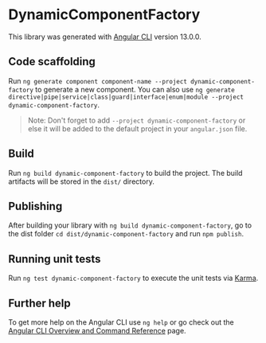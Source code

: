 # DynamicComponentFactory

This library was generated with [Angular CLI](https://github.com/angular/angular-cli) version 13.0.0.

## Code scaffolding

Run `ng generate component component-name --project dynamic-component-factory` to generate a new component. You can also use `ng generate directive|pipe|service|class|guard|interface|enum|module --project dynamic-component-factory`.
> Note: Don't forget to add `--project dynamic-component-factory` or else it will be added to the default project in your `angular.json` file. 

## Build

Run `ng build dynamic-component-factory` to build the project. The build artifacts will be stored in the `dist/` directory.

## Publishing

After building your library with `ng build dynamic-component-factory`, go to the dist folder `cd dist/dynamic-component-factory` and run `npm publish`.

## Running unit tests

Run `ng test dynamic-component-factory` to execute the unit tests via [Karma](https://karma-runner.github.io).

## Further help

To get more help on the Angular CLI use `ng help` or go check out the [Angular CLI Overview and Command Reference](https://angular.io/cli) page.
